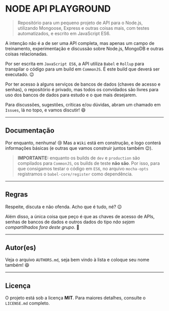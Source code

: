 NODE API PLAYGROUND
===================

> Repositório para um pequeno projeto de API para o Node.js, utilizando Mongoose, Express e outras coisas mais, com testes automatizados, e escrito em JavaScript ES6.

A intenção não é a de ser uma API completa, mas apenas um campo de treinamento, experimentação e discussão sobre Node.js, MongoDB e outras coisas relacionadas.

Por ser escrita em `JavaScript ES6`, a API utiliza `Babel` e `Rollup` para transpilar o código para um build em `CommonJS`. É este build que deverá ser executado. :wink:

Por ter acesso à alguns serviços de bancos de dados (chaves de acesso e senhas), o repositório é privado, mas todos os convidados são livres para uso dos bancos de dados para estudo e o que mais desejarem.

Para discussões, sugestões, críticas e/ou dúvidas, abram um chamado em `Issues`, lá no topo, e vamos discutir! :smile:

-----

Documentação
------------

Por enquanto, nenhuma! :cry: Mas a `Wiki` está em construção, e logo conterá informações básicas (e outras que vamos construir juntos também :wink:).

> **IMPORTANTE:** enquanto os builds de `dev` e `production` são compilados para `CommonJS`, os builds de teste **não são**. Por isso, para que consigamos testar o código em `ES6`, no arquivo `mocha-opts` registramos o `babel-core/register` como dependência.

-----

Regras
------

Respeite, discuta e não ofenda. Acho que é tudo, né? :wink:

Além disso, a única coisa que peço é que as chaves de acesso de APIs, senhas de bancos de dados e outros dados do tipo _não sejam compartilhados fora deste grupo_. :key:

-----

Autor(es)
---------

Veja o arquivo `AUTHORS.md`, seja bem vindo à lista e coloque seu nome também! :smile:

-----

Licença
-------

O projeto está sob a licença **MIT**. Para maiores detalhes, consulte o `LICENSE.md` completo.

